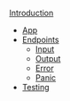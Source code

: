 [Introduction](./introduction.md)
- [App](./app.md)
- [Endpoints](./endpoints.md)
    - [Input](./input.md)
    - [Output]()
    - [Error]()
    - [Panic]()
- [Testing]()
